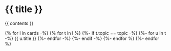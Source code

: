 # {{ title }}

{{ contents }}

{% for l in cards -%}
{% for t in l %}
    {%- if t.topic == topic -%}
        {%- for u in t -%}
            {{ u.title }}
        {%- endfor -%}
    {%- endif -%}
{%- endfor %}
{%- endfor %}